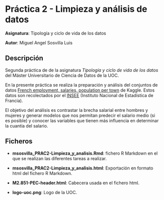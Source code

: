 # Práctica 2 - Limpieza y análisis de datos

**Asignatura**: Tipología y ciclo de vida de los datos

**Autor**: Miguel Angel Sosvilla Luis

## Descripción

Segunda práctica de de la asignatura *Tipología y ciclo de vida de los datos* del Máster Universitario de Ciencia de Datos de la UOC.

En la presente práctica se realiza la preparación y análisis del conjuntos de datos [French employment, salaries, population per town](https://www.kaggle.com/etiennelq/french-employment-by-town) de Kaggle. Estos datos son recolectados por el [INSEE](https://www.insee.fr/fr/accueil) (Instituto Nacional de Estadística de Francia).

El objetivo del análisis es contrastar la brecha salarial entre hombres y mujeres y generar modelos que nos permitan predecir el salario medio (si es posible) y conocer las variables que tienen más influencia en determinar la cuantía del salario.

## Ficheros

 - **msosvilla_PRAC2-Limpieza_y_analisis.Rmd**: fichero R Markdown en el que se realizan las diferentes tareas a realizar.

 - **msosvilla_PRAC2-Limpieza_y_analisis.html**: Exportación en formato html del fichero R Markdown.

 - **M2.851-PEC-header.html**: Cabecera usada en el fichero html.

 - **logo-uoc.png**: Logo de la UOC.
